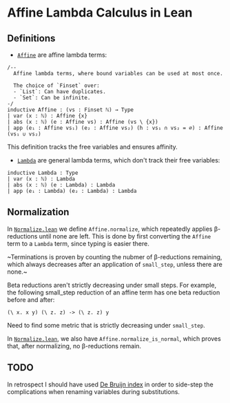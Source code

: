 # Affine Lambda Calculus in Lean

## Definitions
- [`Affine`][1] are affine lambda terms:
```
/--
  Affine lambda terms, where bound variables can be used at most once.

  The choice of `Finset` over:
  - `List`: Can have duplicates.
  - `Set`: Can be infinite.
-/
inductive Affine : (vs : Finset ℕ) → Type
| var (x : ℕ) : Affine {x}
| abs (x : ℕ) (e : Affine vs) : Affine (vs \ {x})
| app (e₁ : Affine vs₁) (e₂ : Affine vs₂) (h : vs₁ ∩ vs₂ = ∅) : Affine (vs₁ ∪ vs₂)
```
This definition tracks the free variables and ensures affinity.

- [`Lambda`][2] are general lambda terms, which don't track their free variables:
```
inductive Lambda : Type
| var (x : ℕ) : Lambda
| abs (x : ℕ) (e : Lambda) : Lambda
| app (e₁ : Lambda) (e₂ : Lambda) : Lambda
```

## Normalization
In [`Normalize.lean`][3] we define `Affine.normalize`, which repeatedly applies
β-reductions until none are left. This is done by first converting the `Affine` term
to a `Lambda` term, since typing is easier there.

~Terminations is proven by counting the nubmer of β-reductions remaining, which always
decreases after an application of `small_step`, unless there are none.~

Beta reductions aren't strictly decreasing under small steps. For example, the following
small_step reduction of an affine term has one beta reduction before and after:
```
(\ x. x y) (\ z. z) -> (\ z. z) y
```

Need to find some metric that is strictly decreasing under `small_step`.

In [`Normalize.lean`][3], we also have `Affine.normalize_is_normal`, which proves that,
after normalizing, no β-reductions remain.

## TODO
In retrospect I should have used [De Bruijn index][4] in order to side-step the complications
when renaming variables during substitutions.

[1]: ./Affine/Affine.lean
[2]: ./Affine/Lambda.lean
[3]: ./Affine/Normalize.lean
[4]: https://en.wikipedia.org/wiki/De_Bruijn_index
